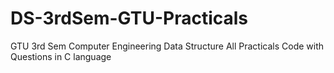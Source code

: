 # DS-3rdSem-GTU-Practicals
GTU 3rd Sem Computer Engineering Data Structure All Practicals Code with Questions in C language 
